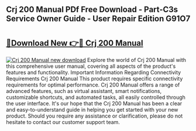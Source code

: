 ## Crj 200 Manual PDf Free Download - Part-C3s Service Owner Guide - User Repair Edition G91O7

# <h2><a href="http://bc41886.oget.top/?id=Crj+200+Manual">🔗Download New 👉🔴 Crj 200 Manual</a></h2>

[![Crj 200 Manual new download](https://i.imgur.com/5g1atiW.png)](http://bc41886.oget.top/?id=Crj+200+Manual)
Explore the world of Crj 200 Manual with this comprehensive user manual, covering all aspects of the product's features and functionality. Important Information Regarding Connectivity Requirements Crj 200 Manual This product requires specific connectivity requirements for optimal performance. Crj 200 Manual offers a range of advanced features, such as virtual assistant, smart notifications, customizable shortcuts, and automated tasks, all easily controlled through the user interface. It's our hope that the Crj 200 Manual has been a clear and easy-to-understand guide in helping you get started with your new product. Should you require any assistance or clarification, please do not hesitate to contact our customer support team.
